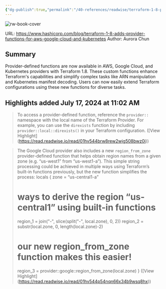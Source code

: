 ```yaml
---
{"dg-publish":true,"permalink":"/40-references/readwise/terraform-1-8-provider-functions-for-aws-google-cloud-and-kubernetes/","tags":["rw/articles"]}
---
```


![rw-book-cover](https://www.datocms-assets.com/2885/1712695692-share-terraform-1-8-adds-provider-functions-for-aws-google-cloud-and-kubernetes.png?w=1200&h=630&fit=crop&auto=format)
  
URL: https://www.hashicorp.com/blog/terraform-1-8-adds-provider-functions-for-aws-google-cloud-and-kubernetes
Author: Aurora Chun

## Summary

Provider-defined functions are now available in AWS, Google Cloud, and Kubernetes providers with Terraform 1.8. These custom functions enhance Terraform's capabilities and simplify complex tasks like ARN manipulation and Kubernetes manifest decoding. Users can now easily extend Terraform configurations using these new functions for diverse tasks.

## Highlights added July 17, 2024 at 11:02 AM
>To access a provider-defined function, reference the `provider::` namespace with the local name of the Terraform Provider. For example, you can use the `direxists` function by including `provider::local::direxists()` in your Terraform configuration. ([View Highlight] (https://read.readwise.io/read/01hv544brw8rew2wjg508bwz0j))


>The Google Cloud provider also includes a new `region_from_zone` provider-defined function that helps obtain region names from a given zone (e.g. “us-west1” from “us-west1-a”). This simple string processing could be achieved in multiple ways using Terraform’s built-in functions previously, but the new function simplifies the process:
>locals {
>zone = “us-central1-a”
># ways to derive the region “us-central1” using built-in functions
>region_1 = join("-", slice(split("-", local.zone), 0, 2))
>region_2 = substr(local.zone, 0, length(local.zone)-2)
># our new region_from_zone function makes this easier!
>region_3 = provider::google::region_from_zone(local.zone)
>} ([View Highlight] (https://read.readwise.io/read/01hv544p54nqn66x34b9wsq8hx))



